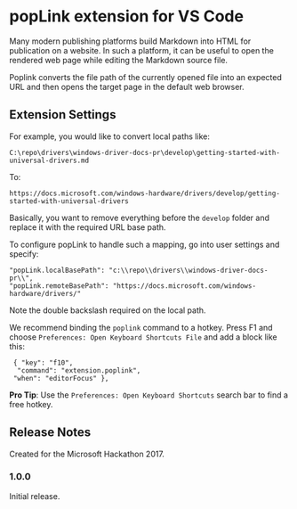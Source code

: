 # popLink extension for VS Code

Many modern publishing platforms build Markdown into HTML for publication on a website.  In such a platform, it can be useful to open the rendered web page while editing the Markdown source file.

Poplink converts the file path of the currently opened file into an expected URL and then opens the target page in the default web browser.

## Extension Settings

For example, you would like to convert local paths like:

`C:\repo\drivers\windows-driver-docs-pr\develop\getting-started-with-universal-drivers.md`

To:

`https://docs.microsoft.com/windows-hardware/drivers/develop/getting-started-with-universal-drivers`

Basically, you want to remove everything before the `develop` folder and replace it with the required URL base path.

To configure popLink to handle such a mapping, go into user settings and specify:

```
"popLink.localBasePath": "c:\\repo\\drivers\\windows-driver-docs-pr\\",
"popLink.remoteBasePath": "https://docs.microsoft.com/windows-hardware/drivers/"
```

Note the double backslash required on the local path.

We recommend binding the `poplink` command to a hotkey.  Press F1 and choose `Preferences: Open Keyboard Shortcuts File` and add a block like this:

```
 { "key": "f10", 
  "command": "extension.poplink",
 "when": "editorFocus" },
 ```
 
**Pro Tip**: Use the `Preferences: Open Keyboard Shortcuts` search bar to find a free hotkey.

## Release Notes

Created for the Microsoft Hackathon 2017.

### 1.0.0

Initial release.
